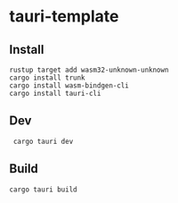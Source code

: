# tauri-template

## Install

```
rustup target add wasm32-unknown-unknown
cargo install trunk
cargo install wasm-bindgen-cli
cargo install tauri-cli
```

## Dev

```
 cargo tauri dev
```

## Build

```
cargo tauri build
```
